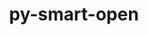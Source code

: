 ---
title: "py-smart-open"
layout: cache
categories: [package, develop]
meta: {"versions": ["5.2.1"], "compilers": ["gcc@=7.3.1"], "oss": ["amzn2"], "platforms": ["linux"], "targets": ["aarch64", "neoverse_n1", "x86_64_v3"], "stacks": ["aws-isc", "aws-isc-aarch64", "root"], "num_specs": 33, "num_specs_by_stack": {"root": 33, "aws-isc-aarch64": 22, "aws-isc": 11}}
spec_details: [{"hash": "pzcaxo5kciik3q7yqq7dl5u7mdnhdcmb", "compiler": "gcc@=7.3.1", "versions": ["5.2.1"], "os": "amzn2", "platform": "linux", "target": "aarch64", "variants": ["~azure", "build_system=python_pip", "~gcs", "+http", "~s3"], "stacks": ["root", "aws-isc-aarch64"], "size": "-", "tarball": "https://binaries.spack.io/develop/build_cache/linux-amzn2-aarch64/gcc-7.3.1/py-smart-open-5.2.1/linux-amzn2-aarch64-gcc-7.3.1-py-smart-open-5.2.1-pzcaxo5kciik3q7yqq7dl5u7mdnhdcmb.spack"}, {"hash": "sghvljlw2qy34fggskhzgh2n66v2utml", "compiler": "gcc@=7.3.1", "versions": ["5.2.1"], "os": "amzn2", "platform": "linux", "target": "aarch64", "variants": ["~azure", "build_system=python_pip", "~gcs", "+http", "~s3"], "stacks": ["root", "aws-isc-aarch64"], "size": "-", "tarball": "https://binaries.spack.io/develop/build_cache/linux-amzn2-aarch64/gcc-7.3.1/py-smart-open-5.2.1/linux-amzn2-aarch64-gcc-7.3.1-py-smart-open-5.2.1-sghvljlw2qy34fggskhzgh2n66v2utml.spack"}, {"hash": "sjnqot2dtjfzq7ymc5jregassdukgaea", "compiler": "gcc@=7.3.1", "versions": ["5.2.1"], "os": "amzn2", "platform": "linux", "target": "aarch64", "variants": ["~azure", "build_system=python_pip", "~gcs", "+http", "~s3"], "stacks": ["root", "aws-isc-aarch64"], "size": "-", "tarball": "https://binaries.spack.io/develop/build_cache/linux-amzn2-aarch64/gcc-7.3.1/py-smart-open-5.2.1/linux-amzn2-aarch64-gcc-7.3.1-py-smart-open-5.2.1-sjnqot2dtjfzq7ymc5jregassdukgaea.spack"}, {"hash": "dmbr7tuwfhm7q7bbycqwouys75o6vqa5", "compiler": "gcc@=7.3.1", "versions": ["5.2.1"], "os": "amzn2", "platform": "linux", "target": "aarch64", "variants": ["~azure", "build_system=python_pip", "~gcs", "+http", "~s3"], "stacks": ["root", "aws-isc-aarch64"], "size": "-", "tarball": "https://binaries.spack.io/develop/build_cache/linux-amzn2-aarch64/gcc-7.3.1/py-smart-open-5.2.1/linux-amzn2-aarch64-gcc-7.3.1-py-smart-open-5.2.1-dmbr7tuwfhm7q7bbycqwouys75o6vqa5.spack"}, {"hash": "5vnadzzuad33ikmxiyu2inkpankglrif", "compiler": "gcc@=7.3.1", "versions": ["5.2.1"], "os": "amzn2", "platform": "linux", "target": "aarch64", "variants": ["~azure", "build_system=python_pip", "~gcs", "+http", "~s3"], "stacks": ["root", "aws-isc-aarch64"], "size": "-", "tarball": "https://binaries.spack.io/develop/build_cache/linux-amzn2-aarch64/gcc-7.3.1/py-smart-open-5.2.1/linux-amzn2-aarch64-gcc-7.3.1-py-smart-open-5.2.1-5vnadzzuad33ikmxiyu2inkpankglrif.spack"}, {"hash": "ckz6kqmblffvcno4pp733eys5nstunc3", "compiler": "gcc@=7.3.1", "versions": ["5.2.1"], "os": "amzn2", "platform": "linux", "target": "aarch64", "variants": ["~azure", "build_system=python_pip", "~gcs", "+http", "~s3"], "stacks": ["root", "aws-isc-aarch64"], "size": "-", "tarball": "https://binaries.spack.io/develop/build_cache/linux-amzn2-aarch64/gcc-7.3.1/py-smart-open-5.2.1/linux-amzn2-aarch64-gcc-7.3.1-py-smart-open-5.2.1-ckz6kqmblffvcno4pp733eys5nstunc3.spack"}, {"hash": "zmoooywlb2corsvmozkdzqm4sjwgkgh5", "compiler": "gcc@=7.3.1", "versions": ["5.2.1"], "os": "amzn2", "platform": "linux", "target": "aarch64", "variants": ["~azure", "build_system=python_pip", "~gcs", "+http", "~s3"], "stacks": ["root", "aws-isc-aarch64"], "size": "-", "tarball": "https://binaries.spack.io/develop/build_cache/linux-amzn2-aarch64/gcc-7.3.1/py-smart-open-5.2.1/linux-amzn2-aarch64-gcc-7.3.1-py-smart-open-5.2.1-zmoooywlb2corsvmozkdzqm4sjwgkgh5.spack"}, {"hash": "w7gbiqmrkcxuzs5jshuiyg3abvitxouz", "compiler": "gcc@=7.3.1", "versions": ["5.2.1"], "os": "amzn2", "platform": "linux", "target": "aarch64", "variants": ["~azure", "build_system=python_pip", "~gcs", "+http", "~s3"], "stacks": ["root", "aws-isc-aarch64"], "size": "-", "tarball": "https://binaries.spack.io/develop/build_cache/linux-amzn2-aarch64/gcc-7.3.1/py-smart-open-5.2.1/linux-amzn2-aarch64-gcc-7.3.1-py-smart-open-5.2.1-w7gbiqmrkcxuzs5jshuiyg3abvitxouz.spack"}, {"hash": "fkk6cxpctd7tn2ipzhslyokcm3a2f7ry", "compiler": "gcc@=7.3.1", "versions": ["5.2.1"], "os": "amzn2", "platform": "linux", "target": "aarch64", "variants": ["~azure", "build_system=python_pip", "~gcs", "+http", "~s3"], "stacks": ["root", "aws-isc-aarch64"], "size": "-", "tarball": "https://binaries.spack.io/develop/build_cache/linux-amzn2-aarch64/gcc-7.3.1/py-smart-open-5.2.1/linux-amzn2-aarch64-gcc-7.3.1-py-smart-open-5.2.1-fkk6cxpctd7tn2ipzhslyokcm3a2f7ry.spack"}, {"hash": "ptkoayzj7cs5wkeboxsh7m2js7gcxnbt", "compiler": "gcc@=7.3.1", "versions": ["5.2.1"], "os": "amzn2", "platform": "linux", "target": "aarch64", "variants": ["~azure", "build_system=python_pip", "~gcs", "+http", "~s3"], "stacks": ["root", "aws-isc-aarch64"], "size": "-", "tarball": "https://binaries.spack.io/develop/build_cache/linux-amzn2-aarch64/gcc-7.3.1/py-smart-open-5.2.1/linux-amzn2-aarch64-gcc-7.3.1-py-smart-open-5.2.1-ptkoayzj7cs5wkeboxsh7m2js7gcxnbt.spack"}, {"hash": "4rin6h2ca3i2o4vsfjd2poro6abtykzm", "compiler": "gcc@=7.3.1", "versions": ["5.2.1"], "os": "amzn2", "platform": "linux", "target": "aarch64", "variants": ["~azure", "build_system=python_pip", "~gcs", "+http", "~s3"], "stacks": ["root", "aws-isc-aarch64"], "size": "-", "tarball": "https://binaries.spack.io/develop/build_cache/linux-amzn2-aarch64/gcc-7.3.1/py-smart-open-5.2.1/linux-amzn2-aarch64-gcc-7.3.1-py-smart-open-5.2.1-4rin6h2ca3i2o4vsfjd2poro6abtykzm.spack"}, {"hash": "nvpkk2eetdh7lpozc6c757pjla55wuap", "compiler": "gcc@=7.3.1", "versions": ["5.2.1"], "os": "amzn2", "platform": "linux", "target": "neoverse_n1", "variants": ["~azure", "build_system=python_pip", "~gcs", "+http", "~s3"], "stacks": ["root", "aws-isc-aarch64"], "size": "-", "tarball": "https://binaries.spack.io/develop/build_cache/linux-amzn2-neoverse_n1/gcc-7.3.1/py-smart-open-5.2.1/linux-amzn2-neoverse_n1-gcc-7.3.1-py-smart-open-5.2.1-nvpkk2eetdh7lpozc6c757pjla55wuap.spack"}, {"hash": "mec5lv75p6wr7ye34zpnq6hmqsrobdpz", "compiler": "gcc@=7.3.1", "versions": ["5.2.1"], "os": "amzn2", "platform": "linux", "target": "neoverse_n1", "variants": ["~azure", "build_system=python_pip", "~gcs", "+http", "~s3"], "stacks": ["root", "aws-isc-aarch64"], "size": "-", "tarball": "https://binaries.spack.io/develop/build_cache/linux-amzn2-neoverse_n1/gcc-7.3.1/py-smart-open-5.2.1/linux-amzn2-neoverse_n1-gcc-7.3.1-py-smart-open-5.2.1-mec5lv75p6wr7ye34zpnq6hmqsrobdpz.spack"}, {"hash": "7ouumkahm6bs5r6zwrddrvnrw2recqte", "compiler": "gcc@=7.3.1", "versions": ["5.2.1"], "os": "amzn2", "platform": "linux", "target": "neoverse_n1", "variants": ["~azure", "build_system=python_pip", "~gcs", "+http", "~s3"], "stacks": ["root", "aws-isc-aarch64"], "size": "-", "tarball": "https://binaries.spack.io/develop/build_cache/linux-amzn2-neoverse_n1/gcc-7.3.1/py-smart-open-5.2.1/linux-amzn2-neoverse_n1-gcc-7.3.1-py-smart-open-5.2.1-7ouumkahm6bs5r6zwrddrvnrw2recqte.spack"}, {"hash": "apy5v7cj7dx4c7h6b67baitnb7hfpnqn", "compiler": "gcc@=7.3.1", "versions": ["5.2.1"], "os": "amzn2", "platform": "linux", "target": "neoverse_n1", "variants": ["~azure", "build_system=python_pip", "~gcs", "+http", "~s3"], "stacks": ["root", "aws-isc-aarch64"], "size": "-", "tarball": "https://binaries.spack.io/develop/build_cache/linux-amzn2-neoverse_n1/gcc-7.3.1/py-smart-open-5.2.1/linux-amzn2-neoverse_n1-gcc-7.3.1-py-smart-open-5.2.1-apy5v7cj7dx4c7h6b67baitnb7hfpnqn.spack"}, {"hash": "akgpegrfsnakorngd7udfdaeo2v6bcl2", "compiler": "gcc@=7.3.1", "versions": ["5.2.1"], "os": "amzn2", "platform": "linux", "target": "neoverse_n1", "variants": ["~azure", "build_system=python_pip", "~gcs", "+http", "~s3"], "stacks": ["root", "aws-isc-aarch64"], "size": "-", "tarball": "https://binaries.spack.io/develop/build_cache/linux-amzn2-neoverse_n1/gcc-7.3.1/py-smart-open-5.2.1/linux-amzn2-neoverse_n1-gcc-7.3.1-py-smart-open-5.2.1-akgpegrfsnakorngd7udfdaeo2v6bcl2.spack"}, {"hash": "jalsz4aalmgewyvijgisrnug5dibenax", "compiler": "gcc@=7.3.1", "versions": ["5.2.1"], "os": "amzn2", "platform": "linux", "target": "neoverse_n1", "variants": ["~azure", "build_system=python_pip", "~gcs", "+http", "~s3"], "stacks": ["root", "aws-isc-aarch64"], "size": "-", "tarball": "https://binaries.spack.io/develop/build_cache/linux-amzn2-neoverse_n1/gcc-7.3.1/py-smart-open-5.2.1/linux-amzn2-neoverse_n1-gcc-7.3.1-py-smart-open-5.2.1-jalsz4aalmgewyvijgisrnug5dibenax.spack"}, {"hash": "6eolx276ctx3sovh743sydtco3n4qc3y", "compiler": "gcc@=7.3.1", "versions": ["5.2.1"], "os": "amzn2", "platform": "linux", "target": "neoverse_n1", "variants": ["~azure", "build_system=python_pip", "~gcs", "+http", "~s3"], "stacks": ["root", "aws-isc-aarch64"], "size": "-", "tarball": "https://binaries.spack.io/develop/build_cache/linux-amzn2-neoverse_n1/gcc-7.3.1/py-smart-open-5.2.1/linux-amzn2-neoverse_n1-gcc-7.3.1-py-smart-open-5.2.1-6eolx276ctx3sovh743sydtco3n4qc3y.spack"}, {"hash": "jo4l4jahoehumvmzw6gvz3y36hzocxw7", "compiler": "gcc@=7.3.1", "versions": ["5.2.1"], "os": "amzn2", "platform": "linux", "target": "neoverse_n1", "variants": ["~azure", "build_system=python_pip", "~gcs", "+http", "~s3"], "stacks": ["root", "aws-isc-aarch64"], "size": "-", "tarball": "https://binaries.spack.io/develop/build_cache/linux-amzn2-neoverse_n1/gcc-7.3.1/py-smart-open-5.2.1/linux-amzn2-neoverse_n1-gcc-7.3.1-py-smart-open-5.2.1-jo4l4jahoehumvmzw6gvz3y36hzocxw7.spack"}, {"hash": "e4yis2q4m6hcoyl4q5s6psctbqe35t3a", "compiler": "gcc@=7.3.1", "versions": ["5.2.1"], "os": "amzn2", "platform": "linux", "target": "neoverse_n1", "variants": ["~azure", "build_system=python_pip", "~gcs", "+http", "~s3"], "stacks": ["root", "aws-isc-aarch64"], "size": "-", "tarball": "https://binaries.spack.io/develop/build_cache/linux-amzn2-neoverse_n1/gcc-7.3.1/py-smart-open-5.2.1/linux-amzn2-neoverse_n1-gcc-7.3.1-py-smart-open-5.2.1-e4yis2q4m6hcoyl4q5s6psctbqe35t3a.spack"}, {"hash": "nleezcznv5ddqpojoabusa4imwj62fqv", "compiler": "gcc@=7.3.1", "versions": ["5.2.1"], "os": "amzn2", "platform": "linux", "target": "neoverse_n1", "variants": ["~azure", "build_system=python_pip", "~gcs", "+http", "~s3"], "stacks": ["root", "aws-isc-aarch64"], "size": "-", "tarball": "https://binaries.spack.io/develop/build_cache/linux-amzn2-neoverse_n1/gcc-7.3.1/py-smart-open-5.2.1/linux-amzn2-neoverse_n1-gcc-7.3.1-py-smart-open-5.2.1-nleezcznv5ddqpojoabusa4imwj62fqv.spack"}, {"hash": "riah2b2dbgfeeofdhvn2mnbiepo6yhqw", "compiler": "gcc@=7.3.1", "versions": ["5.2.1"], "os": "amzn2", "platform": "linux", "target": "neoverse_n1", "variants": ["~azure", "build_system=python_pip", "~gcs", "+http", "~s3"], "stacks": ["root", "aws-isc-aarch64"], "size": "-", "tarball": "https://binaries.spack.io/develop/build_cache/linux-amzn2-neoverse_n1/gcc-7.3.1/py-smart-open-5.2.1/linux-amzn2-neoverse_n1-gcc-7.3.1-py-smart-open-5.2.1-riah2b2dbgfeeofdhvn2mnbiepo6yhqw.spack"}, {"hash": "2kd5o7gvkgls7qabqlkiy3jduv3ivd5y", "compiler": "gcc@=7.3.1", "versions": ["5.2.1"], "os": "amzn2", "platform": "linux", "target": "x86_64_v3", "variants": ["~azure", "build_system=python_pip", "~gcs", "+http", "~s3"], "stacks": ["root", "aws-isc"], "size": "-", "tarball": "https://binaries.spack.io/develop/build_cache/linux-amzn2-x86_64_v3/gcc-7.3.1/py-smart-open-5.2.1/linux-amzn2-x86_64_v3-gcc-7.3.1-py-smart-open-5.2.1-2kd5o7gvkgls7qabqlkiy3jduv3ivd5y.spack"}, {"hash": "dxbpyybobp6rkhfr2z66qpiawh7t6udl", "compiler": "gcc@=7.3.1", "versions": ["5.2.1"], "os": "amzn2", "platform": "linux", "target": "x86_64_v3", "variants": ["~azure", "build_system=python_pip", "~gcs", "+http", "~s3"], "stacks": ["root", "aws-isc"], "size": "-", "tarball": "https://binaries.spack.io/develop/build_cache/linux-amzn2-x86_64_v3/gcc-7.3.1/py-smart-open-5.2.1/linux-amzn2-x86_64_v3-gcc-7.3.1-py-smart-open-5.2.1-dxbpyybobp6rkhfr2z66qpiawh7t6udl.spack"}, {"hash": "fmo73flcftcqa4gllb3rxkvwluvknol5", "compiler": "gcc@=7.3.1", "versions": ["5.2.1"], "os": "amzn2", "platform": "linux", "target": "x86_64_v3", "variants": ["~azure", "build_system=python_pip", "~gcs", "+http", "~s3"], "stacks": ["root", "aws-isc"], "size": "-", "tarball": "https://binaries.spack.io/develop/build_cache/linux-amzn2-x86_64_v3/gcc-7.3.1/py-smart-open-5.2.1/linux-amzn2-x86_64_v3-gcc-7.3.1-py-smart-open-5.2.1-fmo73flcftcqa4gllb3rxkvwluvknol5.spack"}, {"hash": "h2oupugmbjsrvd7smk4yovzcqojf56c2", "compiler": "gcc@=7.3.1", "versions": ["5.2.1"], "os": "amzn2", "platform": "linux", "target": "x86_64_v3", "variants": ["~azure", "build_system=python_pip", "~gcs", "+http", "~s3"], "stacks": ["root", "aws-isc"], "size": "-", "tarball": "https://binaries.spack.io/develop/build_cache/linux-amzn2-x86_64_v3/gcc-7.3.1/py-smart-open-5.2.1/linux-amzn2-x86_64_v3-gcc-7.3.1-py-smart-open-5.2.1-h2oupugmbjsrvd7smk4yovzcqojf56c2.spack"}, {"hash": "2x2rvylvmxu4x56b6kuyaablh6lb2lta", "compiler": "gcc@=7.3.1", "versions": ["5.2.1"], "os": "amzn2", "platform": "linux", "target": "x86_64_v3", "variants": ["~azure", "build_system=python_pip", "~gcs", "+http", "~s3"], "stacks": ["root", "aws-isc"], "size": "-", "tarball": "https://binaries.spack.io/develop/build_cache/linux-amzn2-x86_64_v3/gcc-7.3.1/py-smart-open-5.2.1/linux-amzn2-x86_64_v3-gcc-7.3.1-py-smart-open-5.2.1-2x2rvylvmxu4x56b6kuyaablh6lb2lta.spack"}, {"hash": "k5bufa422sy6lzbee7rgz2vipypa3kn2", "compiler": "gcc@=7.3.1", "versions": ["5.2.1"], "os": "amzn2", "platform": "linux", "target": "x86_64_v3", "variants": ["~azure", "build_system=python_pip", "~gcs", "+http", "~s3"], "stacks": ["root", "aws-isc"], "size": "-", "tarball": "https://binaries.spack.io/develop/build_cache/linux-amzn2-x86_64_v3/gcc-7.3.1/py-smart-open-5.2.1/linux-amzn2-x86_64_v3-gcc-7.3.1-py-smart-open-5.2.1-k5bufa422sy6lzbee7rgz2vipypa3kn2.spack"}, {"hash": "7a4r4x67ie2kwbisbdnijy36w57fqgex", "compiler": "gcc@=7.3.1", "versions": ["5.2.1"], "os": "amzn2", "platform": "linux", "target": "x86_64_v3", "variants": ["~azure", "build_system=python_pip", "~gcs", "+http", "~s3"], "stacks": ["root", "aws-isc"], "size": "-", "tarball": "https://binaries.spack.io/develop/build_cache/linux-amzn2-x86_64_v3/gcc-7.3.1/py-smart-open-5.2.1/linux-amzn2-x86_64_v3-gcc-7.3.1-py-smart-open-5.2.1-7a4r4x67ie2kwbisbdnijy36w57fqgex.spack"}, {"hash": "wlvhm42xroixwcswbqtoseayfmuvxizk", "compiler": "gcc@=7.3.1", "versions": ["5.2.1"], "os": "amzn2", "platform": "linux", "target": "x86_64_v3", "variants": ["~azure", "build_system=python_pip", "~gcs", "+http", "~s3"], "stacks": ["root", "aws-isc"], "size": "-", "tarball": "https://binaries.spack.io/develop/build_cache/linux-amzn2-x86_64_v3/gcc-7.3.1/py-smart-open-5.2.1/linux-amzn2-x86_64_v3-gcc-7.3.1-py-smart-open-5.2.1-wlvhm42xroixwcswbqtoseayfmuvxizk.spack"}, {"hash": "strw76pxendblwczto2vyku4wh6k5x3l", "compiler": "gcc@=7.3.1", "versions": ["5.2.1"], "os": "amzn2", "platform": "linux", "target": "x86_64_v3", "variants": ["~azure", "build_system=python_pip", "~gcs", "+http", "~s3"], "stacks": ["root", "aws-isc"], "size": "-", "tarball": "https://binaries.spack.io/develop/build_cache/linux-amzn2-x86_64_v3/gcc-7.3.1/py-smart-open-5.2.1/linux-amzn2-x86_64_v3-gcc-7.3.1-py-smart-open-5.2.1-strw76pxendblwczto2vyku4wh6k5x3l.spack"}, {"hash": "u5gzt37hizuvgekdhfiulbuwksfcbbus", "compiler": "gcc@=7.3.1", "versions": ["5.2.1"], "os": "amzn2", "platform": "linux", "target": "x86_64_v3", "variants": ["~azure", "build_system=python_pip", "~gcs", "+http", "~s3"], "stacks": ["root", "aws-isc"], "size": "-", "tarball": "https://binaries.spack.io/develop/build_cache/linux-amzn2-x86_64_v3/gcc-7.3.1/py-smart-open-5.2.1/linux-amzn2-x86_64_v3-gcc-7.3.1-py-smart-open-5.2.1-u5gzt37hizuvgekdhfiulbuwksfcbbus.spack"}, {"hash": "tyvwxzlhmf5ouust37pdldefitiuoyyr", "compiler": "gcc@=7.3.1", "versions": ["5.2.1"], "os": "amzn2", "platform": "linux", "target": "x86_64_v3", "variants": ["~azure", "build_system=python_pip", "~gcs", "+http", "~s3"], "stacks": ["root", "aws-isc"], "size": "-", "tarball": "https://binaries.spack.io/develop/build_cache/linux-amzn2-x86_64_v3/gcc-7.3.1/py-smart-open-5.2.1/linux-amzn2-x86_64_v3-gcc-7.3.1-py-smart-open-5.2.1-tyvwxzlhmf5ouust37pdldefitiuoyyr.spack"}]
---